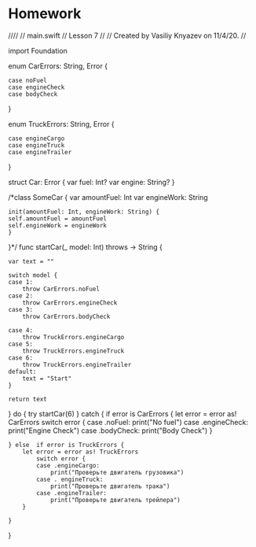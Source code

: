 # Homework
////
//  main.swift
//  Lesson 7
//
//  Created by Vasiliy Knyazev on 11/4/20.
//

import Foundation

enum CarErrors: String, Error {
    
    case noFuel
    case engineCheck
    case bodyCheck
}

enum TruckErrors: String, Error {
    
    case engineCargo
    case engineTruck
    case engineTrailer
}

struct Car: Error {
    var fuel: Int?
    var engine: String?
}

/*class SomeCar {
    var amountFuel: Int
    var engineWork: String
    
    init(amountFuel: Int, engineWork: String) {
    self.amountFuel = amountFuel
    self.engineWork = engineWork
    }
}*/
func startCar(_ model: Int) throws -> String {
    
    var text = ""

    switch model {
    case 1:
        throw CarErrors.noFuel
    case 2:
        throw CarErrors.engineCheck
    case 3:
        throw CarErrors.bodyCheck
        
    case 4:
        throw TruckErrors.engineCargo
    case 5:
        throw TruckErrors.engineTruck
    case 6:
        throw TruckErrors.engineTrailer
    default:
        text = "Start"
    }
    
    return text
}
do {
    try startCar(6)
} catch {
    if error is CarErrors {
        let error = error as! CarErrors
            switch error {
            case .noFuel:
                print("No fuel")
            case .engineCheck:
                print("Engine Check")
            case .bodyCheck:
                print("Body Check")
        }
        
    } else  if error is TruckErrors {
        let error = error as! TruckErrors
            switch error {
            case .engineCargo:
                print("Проверьте двигатель грузовика")
            case . engineTruck:
                print("Проверьте двигатель трака")
            case .engineTrailer:
                print("Проверьте двигатель трейлера")
        }
            
    }
 }


